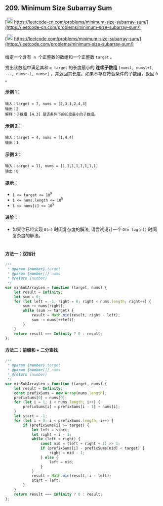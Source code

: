 ## 209. Minimum Size Subarray Sum

[<img src="https://static.leetcode-cn.com/cn-mono-assets/production/assets/logo-dark-cn.c42314a8.svg" height="20" /> https://leetcode-cn.com/problems/minimum-size-subarray-sum/](https://leetcode-cn.com/problems/minimum-size-subarray-sum/)

[<img src="https://assets.leetcode.com/static_assets/public/webpack_bundles/images/logo-dark.e99485d9b.svg" height="20"/> https://leetcode.com/problems/minimum-size-subarray-sum/](https://leetcode.com/problems/minimum-size-subarray-sum/)

###

给定一个含有  `n`  个正整数的数组和一个正整数 `target` 。

找出该数组中满足其和 `≥ target` 的长度最小的 **连续子数组** `[numsl, numsl+1, ..., numsr-1, numsr]` ，并返回其长度。如果不存在符合条件的子数组，返回 `0` 。

#### 示例 1：

```
输入：target = 7, nums = [2,3,1,2,4,3]
输出：2
解释：子数组 [4,3] 是该条件下的长度最小的子数组。
```

#### 示例 2：

```
输入：target = 4, nums = [1,4,4]
输出：1
```

#### 示例 3：

```
输入：target = 11, nums = [1,1,1,1,1,1,1,1]
输出：0
```

#### 提示：

-   `1 <= target <= 10`<sup>`9`</sup>
-   `1 <= nums.length <= 10`<sup>`5`</sup>
-   `1 <= nums[i] <= 10`<sup>`5`</sup>

#### 进阶：

-   如果你已经实现 `O(n)` 时间复杂度的解法, 请尝试设计一个 `O(n log(n))` 时间复杂度的解法。

#

#### 方法一：双指针

```js
/**
 * @param {number} target
 * @param {number[]} nums
 * @return {number}
 */
var minSubArrayLen = function (target, nums) {
    let result = Infinity;
    let sum = 0;
    for (let left = -1, right = 0; right < nums.length; right++) {
        sum += nums[right];
        while (sum >= target) {
            result = Math.min(result, right - left);
            sum -= nums[++left];
        }
    }
    return result === Infinity ? 0 : result;
};
```

#### 方法二：前缀和 + 二分查找

```js
/**
 * @param {number} target
 * @param {number[]} nums
 * @return {number}
 */
var minSubArrayLen = function (target, nums) {
    let result = Infinity;
    const prefixSums = new Array(nums.length);
    prefixSums[0] = nums[0];
    for (let i = 1; i < nums.length; i++) {
        prefixSums[i] = prefixSums[i - 1] + nums[i];
    }
    let start = -1;
    for (let i = 0; i < prefixSums.length; i++) {
        if (prefixSums[i] >= target) {
            let left = start;
            let right = i - 1;
            while (left < right) {
                const mid = (left + right + 1) >> 1;
                if (prefixSums[i] - prefixSums[mid] < target) {
                    right = mid - 1;
                } else {
                    left = mid;
                }
            }
            result = Math.min(result, i - left);
            start = left;
        }
    }
    return result === Infinity ? 0 : result;
};
```
